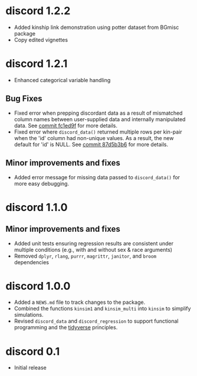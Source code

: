 # discord 1.2.2

* Added kinship link demonstration using potter dataset from BGmisc package
* Copy edited vignettes

# discord 1.2.1

* Enhanced categorical variable handling

## Bug Fixes

* Fixed error when prepping discordant data as a result of mismatched column names between user-supplied data and internally manipulated data. See [commit fc1ed9f](https://github.com/R-Computing-Lab/discord/commit/fc1ed9f01d813cbb7f64545003bcada621a623e8) for more details.
* Fixed error where `discord_data()` returned multiple rows per kin-pair when the 'id' column had non-unique values. As a result, the new default for 'id' is NULL. See [commit 87d5b3b6](https://github.com/R-Computing-Lab/discord/commit/87d5b3b678826232beccb3ec8fea0e4d00abc0e4) for more details.

## Minor improvements and fixes

* Added error message for missing data passed to `discord_data()` for more easy debugging.

# discord 1.1.0

## Minor improvements and fixes

* Added unit tests ensuring regression results are consistent under multiple conditions (e.g., with and without sex & race arguments)
* Removed `dplyr`, `rlang`, `purrr`, `magrittr`, `janitor`, and `broom` dependencies

# discord 1.0.0

* Added a `NEWS.md` file to track changes to the package.
* Combined the functions `kinsim1` and `kinsim_multi` into `kinsim` to simplify simulations.
* Revised `discord_data` and `discord_regression` to support functional programming and the [tidyverse](https://www.tidyverse.org/) principles.

# discord 0.1

* Initial release
